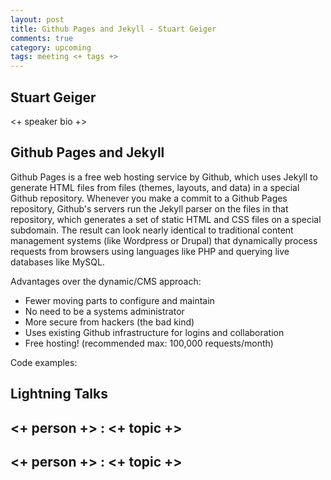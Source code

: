 ```yaml
---
layout: post
title: Github Pages and Jekyll - Stuart Geiger
comments: true
category: upcoming
tags: meeting <+ tags +>
---
```


## Stuart Geiger

<+ speaker bio +> 

## Github Pages and Jekyll

Github Pages is a free web hosting service by Github, which uses Jekyll to generate HTML files from files (themes, layouts, and data) in a special Github repository. Whenever you make a commit to a Github Pages repository, Github's servers run the Jekyll parser on the files in that repository, which generates a set of static HTML and CSS files on a special subdomain. The result can look nearly identical to traditional content management systems (like Wordpress or Drupal) that dynamically process requests from browsers using languages like PHP and querying live databases like MySQL.

Advantages over the dynamic/CMS approach:
*  Fewer moving parts to configure and maintain
*  No need to be a systems administrator
*  More secure from hackers (the bad kind)
*  Uses existing Github infrastructure for logins and collaboration
*  Free hosting! (recommended max: 100,000 requests/month)





Code examples:

## Lightning Talks 

## <+ person +> : <+ topic +>

## <+ person +> : <+ topic +>
